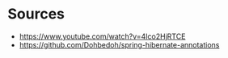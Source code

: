 

# Sources
* https://www.youtube.com/watch?v=4Ico2HjRTCE
* https://github.com/Dohbedoh/spring-hibernate-annotations